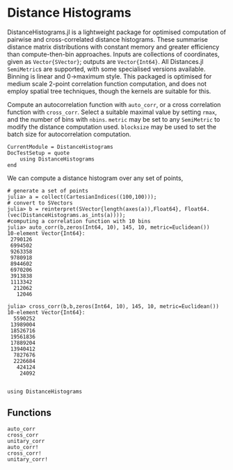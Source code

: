 # Distance Histograms

DistanceHistograms.jl is a lightweight package for optimised computation of pairwise and cross-correlated distance histograms. These summarise distance matrix distributions with constant memory and greater efficiency than compute-then-bin approaches. Inputs are collections of coordinates, given as `Vector{SVector}`; outputs are `Vector{Int64}`. All Distances.jl `SemiMetric`s are supported, with some specialised versions available. Binning is linear and 0->maximum style.  This packaged is optimised for medium scale 2-point correlation function computation, and does not employ spatial tree techniques, though the kernels are suitable for this.

Compute an autocorrelation function with `auto_corr`, or a cross correlation function with `cross_corr`. Select a suitable maximal value by setting `rmax`, and the number of bins with `nbins`. `metric` may be set to any `SemiMetric` to modify the distance computation used. `blocksize` may be used to set the batch size for autocorrelation computation.

```@meta
CurrentModule = DistanceHistograms
DocTestSetup = quote
    using DistanceHistograms
end
```

We can compute a distance histogram over any set of points, 
```julia-repl
# generate a set of points
julia> a = collect(CartesianIndices((100,100)));
# convert to SVectors
julia> b = reinterpret(SVector{length(axes(a)),Float64}, Float64.(vec(DistanceHistograms.as_ints(a))));
#computing a correlation function with 10 bins
julia> auto_corr(b,zeros(Int64, 10), 145, 10, metric=Euclidean())
10-element Vector{Int64}:
 2790126
 6994502
 9263358
 9780918
 8944602
 6970206
 3913838
 1113342
  212062
   12046

julia> cross_corr(b,b,zeros(Int64, 10), 145, 10, metric=Euclidean())
10-element Vector{Int64}:
  5590252
 13989004
 18526716
 19561836
 17889204
 13940412
  7827676
  2226684
   424124
    24092

```




```@contents
```


```@repl index
using DistanceHistograms

```

## Functions

```@docs
auto_corr
cross_corr
unitary_corr
auto_corr!
cross_corr!
unitary_corr!
```